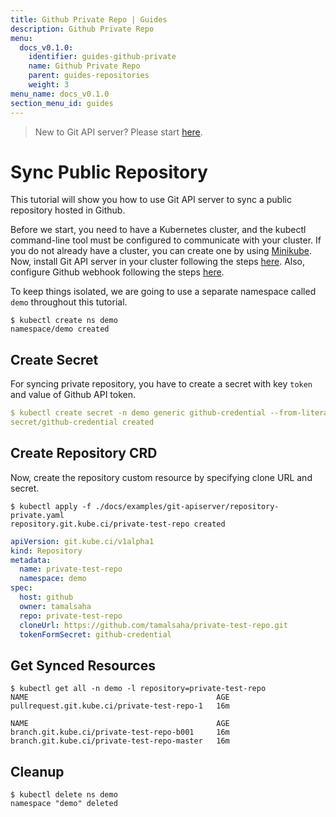 ```yaml
---
title: Github Private Repo | Guides
description: Github Private Repo
menu:
  docs_v0.1.0:
    identifier: guides-github-private
    name: Github Private Repo
    parent: guides-repositories
    weight: 3
menu_name: docs_v0.1.0
section_menu_id: guides
---
```


> New to Git API server? Please start [here](/docs/concepts/README.md).

# Sync Public Repository

This tutorial will show you how to use Git API server to sync a public repository hosted in Github.

Before we start, you need to have a Kubernetes cluster, and the kubectl command-line tool must be configured to communicate with your cluster. If you do not already have a cluster, you can create one by using [Minikube](https://github.com/kubernetes/minikube). Now, install Git API server in your cluster following the steps [here](/docs/setup/git-apiserver/install.md). Also, configure Github webhook following the steps [here](/docs/guides/git-apiserver/webhook.md).

To keep things isolated, we are going to use a separate namespace called `demo` throughout this tutorial.

```console
$ kubectl create ns demo
namespace/demo created
```

## Create Secret

For syncing private repository, you have to create a secret with key `token` and value of Github API token.

```yaml
$ kubectl create secret -n demo generic github-credential --from-literal=token={github-api-token}
secret/github-credential created
```

## Create Repository CRD

Now, create the repository custom resource by specifying clone URL and secret.

```console
$ kubectl apply -f ./docs/examples/git-apiserver/repository-private.yaml
repository.git.kube.ci/private-test-repo created
```

```yaml
apiVersion: git.kube.ci/v1alpha1
kind: Repository
metadata:
  name: private-test-repo
  namespace: demo
spec:
  host: github
  owner: tamalsaha
  repo: private-test-repo
  cloneUrl: https://github.com/tamalsaha/private-test-repo.git
  tokenFormSecret: github-credential
```

## Get Synced Resources

```console
$ kubectl get all -n demo -l repository=private-test-repo
NAME                                          AGE
pullrequest.git.kube.ci/private-test-repo-1   16m

NAME                                          AGE
branch.git.kube.ci/private-test-repo-b001     16m
branch.git.kube.ci/private-test-repo-master   16m
```

## Cleanup

```console
$ kubectl delete ns demo
namespace "demo" deleted
```
